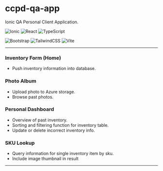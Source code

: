 # ccpd-qa-app

Ionic QA Personal Client Application.


![Ionic](https://img.shields.io/badge/Ionic-%233880FF.svg?style=for-the-badge&logo=Ionic&logoColor=white)
![React](https://img.shields.io/badge/react-%2320232a.svg?style=for-the-badge&logo=react&logoColor=%2361DAFB)
![TypeScript](https://img.shields.io/badge/typescript-%23007ACC.svg?style=for-the-badge&logo=typescript&logoColor=white)

![Bootstrap](https://img.shields.io/badge/bootstrap-%238511FA.svg?style=for-the-badge&logo=bootstrap&logoColor=white)
![TailwindCSS](https://img.shields.io/badge/tailwindcss-%2338B2AC.svg?style=for-the-badge&logo=tailwind-css&logoColor=white)
![Vite](https://img.shields.io/badge/vite-%23646CFF.svg?style=for-the-badge&logo=vite&logoColor=white)


---

### Inventory Form (Home)
- Push inventory information into database.

### Photo Album
- Upload photo to Azure storage.
- Browse past photos.

### Personal Dashboard
- Overview of past inventory.
- Sorting and filtering function for inventory table.
- Update or delete incorrect inventory info.

### SKU Lookup
- Query information for single inventory item by sku.
- Include image thumbnail in result
---
